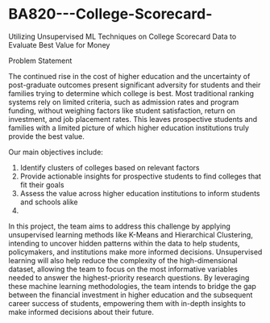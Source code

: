 # BA820---College-Scorecard-
Utilizing Unsupervised ML Techniques on College Scorecard Data to Evaluate Best Value for Money

Problem Statement

The continued rise in the cost of higher education and the uncertainty of post-graduate outcomes present significant adversity for students and their families trying to determine which college is best. Most traditional ranking systems rely on limited criteria, such as admission rates and program funding, without weighing factors like student satisfaction, return on investment, and job placement rates. This leaves prospective students and families with a limited picture of which higher education institutions truly provide the best value. 

Our main objectives include:

1. Identify clusters of colleges based on relevant factors
2. Provide actionable insights for prospective students to find colleges that fit their goals
3. Assess the value across higher education institutions to inform students and schools alike
4. 
In this project, the team aims to address this challenge by applying unsupervised learning methods like K-Means and Hierarchical Clustering, intending to uncover hidden patterns within the data to help students, policymakers, and institutions make more informed decisions. Unsupervised learning will also help reduce the complexity of the high-dimensional dataset, allowing the team to focus on the most informative variables needed to answer the highest-priority research questions. 
By leveraging these machine learning methodologies, the team intends to bridge the gap between the financial investment in higher education and the subsequent career success of students, empowering them with in-depth insights to make informed decisions about their future. 

